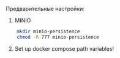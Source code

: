 


Предварительные настройки:
1) MINIO
```bash
    mkdir minio-persistence
    chmod -R 777 minio-persistence
```
2) Set up docker compose path variables!